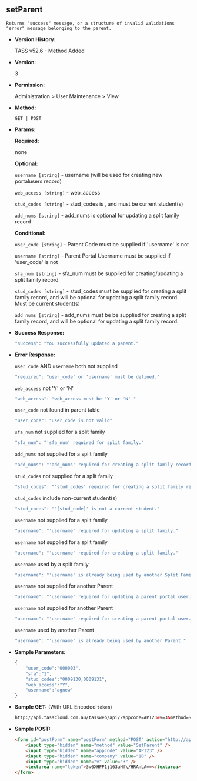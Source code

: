 **setParent**
----
	Returns "success" message, or a structure of invalid validations "error" message belonging to the parent.

* **Version History:**

	TASS v52.6 - Method Added

* **Version:**

	3

* **Permission:**

   Administration > User Maintenance > View

* **Method:**

	`GET | POST`
  
* **Params:**

   **Required:**
 
    none

   **Optional:**

    `username [string]` - username (will be used for creating new portalusers record)

    `web_access [string]` - web_access

    `stud_codes [string]` - stud_codes is , and must be current student(s)

    `add_nums [string]` - add_nums is optional for updating a split family record

   **Conditional:**

    `user_code [string]` - Parent Code must be supplied if 'username' is not

    `username [string]` - Parent Portal Username must be supplied if 'user_code' is not

    `sfa_num [string]` - sfa_num must be supplied for creating/updating a split family record

    `stud_codes [string]` - stud_codes must be supplied for creating a split family record, and will be optional for updating a split family record. Must be current student(s)

    `add_nums [string]` - add_nums must be be supplied for creating a split family record, and will be optional for updating a split family record.

* **Success Response:**

    ```javascript
    "success": "You successfully updated a parent."
    ```
 
* **Error Response:**

    `user_code` AND `username` both not supplied
    ```javascript
    "required": "user_code' or 'username' must be defined."
    ```

    `web_access` not 'Y' or 'N'
    ```javascript
    "web_access": "web_access must be 'Y' or 'N'."
    ```

    `user_code` not found in parent table
    ```javascript
    "user_code": "user_code is not valid"
    ```

    `sfa_num` not supplied for a split family
    ```javascript
    "sfa_num": "'sfa_num' required for split family."
    ```

    `add_nums` not supplied for a split family
    ```javascript
    "add_nums": "'add_nums' required for creating a split family record."
    ```

    `stud_codes` not supplied for a split family
    ```javascript
    "stud_codes": "'stud_codes' required for creating a split family record."
    ```

    `stud_codes` include non-current student(s)
    ```javascript
    "stud_codes": "'[stud_code]' is not a current student."
    ```

    `username` not supplied for a split family
    ```javascript
    "username": "'username' required for updating a split family."
    ```

    `username` not supplied for a split family
    ```javascript
    "username": "'username' required for creating a split family."
    ```

    `username` used by a split family
    ```javascript
    "username": "'username' is already being used by another Split Family."
    ```

    `username` not supplied for another Parent
    ```javascript
    "username": "'username' required for updating a parent portal user."
    ```

    `username` not supplied for another Parent
    ```javascript
    "username": "'username' required for creating a parent portal user."
    ```

    `username` used by another Parent
    ```javascript
    "username": "'username' is already being used by another Parent."
    ```
    
* **Sample Parameters:**

	```javascript
	{
        "user_code":"000003",
        "sfa":"1",
        "stud_codes":"0009130,0009131",
        "web_access":"Y",
        "username":"agnew"
    }
	```

* **Sample GET:** (With URL Encoded `token`)

	```HTML
	http://api.tasscloud.com.au/tassweb/api/?appcode=API23&v=3&method=SetParent&token=3w6XHPP1j163aHf%2FHRAnLA%3D%3D&company=10
	```
  
* **Sample POST:**

	```HTML
	<form id="postForm" name="postForm" method="POST" action="http://api.tasscloud.com.au/tassweb/api/">
		<input type="hidden" name="method" value="SetParent" />
		<input type="hidden" name="appcode" value="API23" />
		<input type="hidden" name="company" value="10" />
		<input type="hidden" name="v" value="3" />
		<textarea name="token">3w6XHPP1j163aHf\/HRAnLA==</textarea>
	</form>
	```